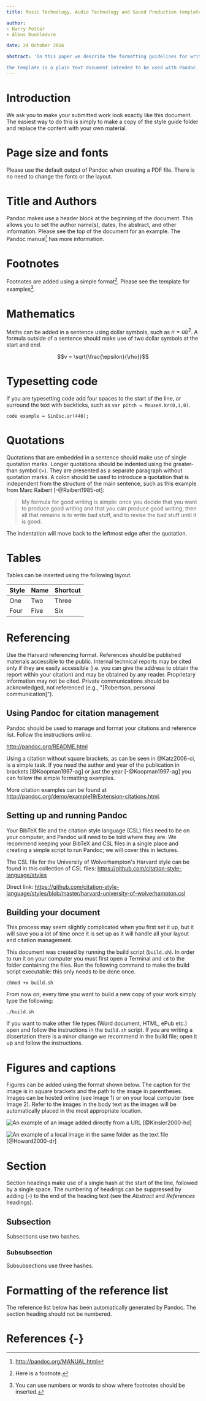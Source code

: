```yaml
---
title: Music Technology, Audio Technology and Sound Production template

author: 
- Harry Potter
- Albus Dumbledore

date: 24 October 2016

abstract: 'In this paper we describe the formatting guidelines for written work on the BA(Hons) Music Technology, BA(Hons) Sound Production and MSc Audio Technology courses at the University of Wolverhampton. 

The template is a plain text document intended to be used with Pandoc. The resulting file should be a PDF unless the assessment requires an alternative file format.'
---
```


# Introduction
We ask you to make your submitted work look exactly like this document. The easiest way to do this is simply to make a copy of the style guide folder and replace the content with your own material.



# Page size and fonts
Please use the default output of Pandoc when creating a PDF file. There is no need to change the fonts or the layout. 



# Title and Authors
Pandoc makes use a header block at the beginning of the document. This allows you to set the author name(s), dates, the abstract, and other information. Please see the top of the document for an example. The Pandoc manual[^manual] has more information.

[^manual]: <http://pandoc.org/MANUAL.html>



# Footnotes
Footnotes are added using a simple format[^1]. Please see the template for examples[^name].

[^1]: Here is a footnote.
[^name]: You can use numbers or words to show where footnotes should be inserted.



# Mathematics
Maths can be added in a sentence using dollar symbols, such as $n = ab^2$. A formula outside of a sentence should make use of two dollar symbols at the start and end.

$$v = \sqrt{\frac{\epsilon}{\rho}}$$



# Typesetting code
If you are typesetting code add four spaces to the start of the line, or surround the text with backticks, such as `var pitch = MouseX.kr(0,1,0)`.

    code example = SinOsc.ar(440);



# Quotations
Quotations that are embedded in a sentence should make use of single quotation marks. Longer quotations should be indented using the greater-than symbol (>). They are presented as a separate paragraph without quotation marks. A colon should be used to introduce a quotation that is independent from the structure of the main sentence, such as this example from Marc Raibert [-@Raibert1985-ot]:

> My formula for good writing is simple: once you decide that you want to produce good writing and that you can produce good writing, then all that remains is to write bad stuff, and to revise the bad stuff until it is good.

The indentation will move back to the leftmost edge after the quotation.



# Tables
Tables can be inserted using the following layout.

Style | Name | Shortcut
---|---|---
One | Two | Three
Four | Five | Six



# Referencing
Use the Harvard referencing format. References should be published materials accessible to the public. Internal technical reports may be cited only if they are easily accessible (i.e. you can give the address to obtain the report within your citation) and may be obtained by any reader. Proprietary information may not be cited. Private communications should be acknowledged, not referenced (e.g., "[Robertson, personal communication]").


## Using Pandoc for citation management
Pandoc should be used to manage and format your citations and reference list. Follow the instructions online.

<http://pandoc.org/README.html>

Using a citation without square brackets, as can be seen in @Katz2006-ci, is a simple task. If you need the author and year of the publication in brackets [@Koopman1997-ag] or just the year [-@Koopman1997-ag] you can follow the simple formatting examples.

More citation examples can be found at <http://pandoc.org/demo/example19/Extension-citations.html>.


## Setting up and running Pandoc
Your BibTeX file and the citation style language (CSL) files need to be on your computer, and Pandoc will need to be told where they are. We recommend keeping your BibTeX and CSL files in a single place and creating a simple script to run Pandoc; we will cover this in lectures.

The CSL file for the University of Wolverhampton's Harvard style can be found in this collection of CSL files: <https://github.com/citation-style-language/styles>

Direct link: <https://github.com/citation-style-language/styles/blob/master/harvard-university-of-wolverhampton.csl>



## Building your document
This process may seem slightly complicated when you first set it up, but it will save you a lot of time once it is set up as it will handle all your layout and citation management.

This document was created by running the build script (`build.sh`). In order to run it on your computer you must first open a Terminal and `cd` to the folder containing the files. Run the following command to make the build script executable: this only needs to be done once.

    chmod +x build.sh

From now on, every time you want to build a new copy of your work simply type the following:

    ./build.sh

If you want to make other file types (Word document, HTML, ePub etc.) open and follow the instructions in the `build.sh` script. If you are writing a dissertation there is a minor change we recommend in the build file; open it up and follow the instructions.



# Figures and captions

Figures can be added using the format shown below. The caption for the image is in square brackets and the path to the image in parentheses. Images can be hosted online (see Image 1) or on your local computer (see Image 2). Refer to the images in the body text as the images will be automatically placed in the most appropriate location.
  
![An example of an image added directly from a URL [@Kinsler2000-hd]](http://www.enggpedia.com/images/stories/amp-mod.jpg)

![An example of a local image in the same folder as the text file [@Howard2000-dr]](3d-domains.png)



# Section
Section headings make use of a single hash at the start of the line, followed by a single space. The numbering of headings can be suppressed by adding {-} to the end of the heading text (see the *Abstract* and *References* headings).

## Subsection
Subsections use two hashes.

### Subsubsection
Subsubsections use three hashes.



# Formatting of the reference list
The reference list below has been automatically generated by Pandoc. The section  heading should not be numbered.


# References {-}
